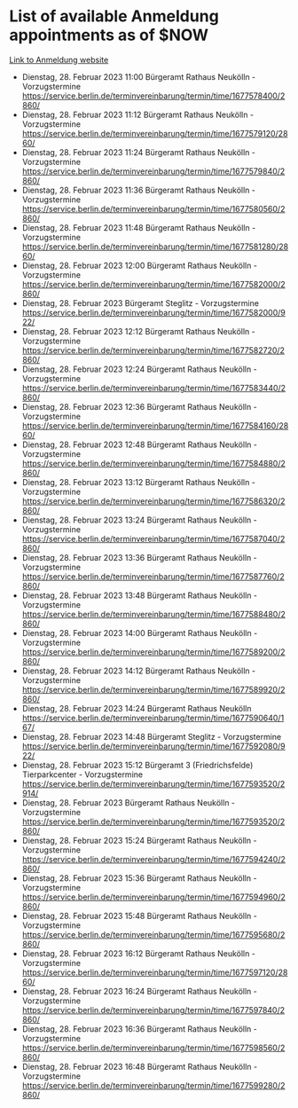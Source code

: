 # List of available Anmeldung appointments as of $NOW
[Link to Anmeldung website](https://service.berlin.de/terminvereinbarung/termin/tag.php?termin=1&anliegen[]=120686&dienstleisterlist=122210,122217,327316,122219,327312,122227,327314,122231,327346,122243,327348,122254,122252,329742,122260,329745,122262,329748,122271,327278,122273,327274,122277,327276,330436,122280,327294,122282,327290,122284,327292,122291,327270,122285,327266,122286,327264,122296,327268,150230,329760,122297,327286,122294,327284,122312,329763,122314,329775,122304,327330,122311,327334,122309,327332,317869,122281,327352,122279,329772,122283,122276,327324,122274,327326,122267,329766,122246,327318,122251,327320,122257,327322,122208,327298,122226,327300&herkunft=http%3A%2F%2Fservice.berlin.de%2Fdienstleistung%2F120686%2F)
- Dienstag, 28. Februar 2023 11:00 Bürgeramt Rathaus Neukölln - Vorzugstermine https://service.berlin.de/terminvereinbarung/termin/time/1677578400/2860/
- Dienstag, 28. Februar 2023 11:12 Bürgeramt Rathaus Neukölln - Vorzugstermine https://service.berlin.de/terminvereinbarung/termin/time/1677579120/2860/
- Dienstag, 28. Februar 2023 11:24 Bürgeramt Rathaus Neukölln - Vorzugstermine https://service.berlin.de/terminvereinbarung/termin/time/1677579840/2860/
- Dienstag, 28. Februar 2023 11:36 Bürgeramt Rathaus Neukölln - Vorzugstermine https://service.berlin.de/terminvereinbarung/termin/time/1677580560/2860/
- Dienstag, 28. Februar 2023 11:48 Bürgeramt Rathaus Neukölln - Vorzugstermine https://service.berlin.de/terminvereinbarung/termin/time/1677581280/2860/
- Dienstag, 28. Februar 2023 12:00 Bürgeramt Rathaus Neukölln - Vorzugstermine https://service.berlin.de/terminvereinbarung/termin/time/1677582000/2860/
- Dienstag, 28. Februar 2023  Bürgeramt Steglitz - Vorzugstermine https://service.berlin.de/terminvereinbarung/termin/time/1677582000/922/
- Dienstag, 28. Februar 2023 12:12 Bürgeramt Rathaus Neukölln - Vorzugstermine https://service.berlin.de/terminvereinbarung/termin/time/1677582720/2860/
- Dienstag, 28. Februar 2023 12:24 Bürgeramt Rathaus Neukölln - Vorzugstermine https://service.berlin.de/terminvereinbarung/termin/time/1677583440/2860/
- Dienstag, 28. Februar 2023 12:36 Bürgeramt Rathaus Neukölln - Vorzugstermine https://service.berlin.de/terminvereinbarung/termin/time/1677584160/2860/
- Dienstag, 28. Februar 2023 12:48 Bürgeramt Rathaus Neukölln - Vorzugstermine https://service.berlin.de/terminvereinbarung/termin/time/1677584880/2860/
- Dienstag, 28. Februar 2023 13:12 Bürgeramt Rathaus Neukölln - Vorzugstermine https://service.berlin.de/terminvereinbarung/termin/time/1677586320/2860/
- Dienstag, 28. Februar 2023 13:24 Bürgeramt Rathaus Neukölln - Vorzugstermine https://service.berlin.de/terminvereinbarung/termin/time/1677587040/2860/
- Dienstag, 28. Februar 2023 13:36 Bürgeramt Rathaus Neukölln - Vorzugstermine https://service.berlin.de/terminvereinbarung/termin/time/1677587760/2860/
- Dienstag, 28. Februar 2023 13:48 Bürgeramt Rathaus Neukölln - Vorzugstermine https://service.berlin.de/terminvereinbarung/termin/time/1677588480/2860/
- Dienstag, 28. Februar 2023 14:00 Bürgeramt Rathaus Neukölln - Vorzugstermine https://service.berlin.de/terminvereinbarung/termin/time/1677589200/2860/
- Dienstag, 28. Februar 2023 14:12 Bürgeramt Rathaus Neukölln - Vorzugstermine https://service.berlin.de/terminvereinbarung/termin/time/1677589920/2860/
- Dienstag, 28. Februar 2023 14:24 Bürgeramt Rathaus Neukölln https://service.berlin.de/terminvereinbarung/termin/time/1677590640/167/
- Dienstag, 28. Februar 2023 14:48 Bürgeramt Steglitz - Vorzugstermine https://service.berlin.de/terminvereinbarung/termin/time/1677592080/922/
- Dienstag, 28. Februar 2023 15:12 Bürgeramt 3 (Friedrichsfelde) Tierparkcenter - Vorzugstermine https://service.berlin.de/terminvereinbarung/termin/time/1677593520/2914/
- Dienstag, 28. Februar 2023  Bürgeramt Rathaus Neukölln - Vorzugstermine https://service.berlin.de/terminvereinbarung/termin/time/1677593520/2860/
- Dienstag, 28. Februar 2023 15:24 Bürgeramt Rathaus Neukölln - Vorzugstermine https://service.berlin.de/terminvereinbarung/termin/time/1677594240/2860/
- Dienstag, 28. Februar 2023 15:36 Bürgeramt Rathaus Neukölln - Vorzugstermine https://service.berlin.de/terminvereinbarung/termin/time/1677594960/2860/
- Dienstag, 28. Februar 2023 15:48 Bürgeramt Rathaus Neukölln - Vorzugstermine https://service.berlin.de/terminvereinbarung/termin/time/1677595680/2860/
- Dienstag, 28. Februar 2023 16:12 Bürgeramt Rathaus Neukölln - Vorzugstermine https://service.berlin.de/terminvereinbarung/termin/time/1677597120/2860/
- Dienstag, 28. Februar 2023 16:24 Bürgeramt Rathaus Neukölln - Vorzugstermine https://service.berlin.de/terminvereinbarung/termin/time/1677597840/2860/
- Dienstag, 28. Februar 2023 16:36 Bürgeramt Rathaus Neukölln - Vorzugstermine https://service.berlin.de/terminvereinbarung/termin/time/1677598560/2860/
- Dienstag, 28. Februar 2023 16:48 Bürgeramt Rathaus Neukölln - Vorzugstermine https://service.berlin.de/terminvereinbarung/termin/time/1677599280/2860/

